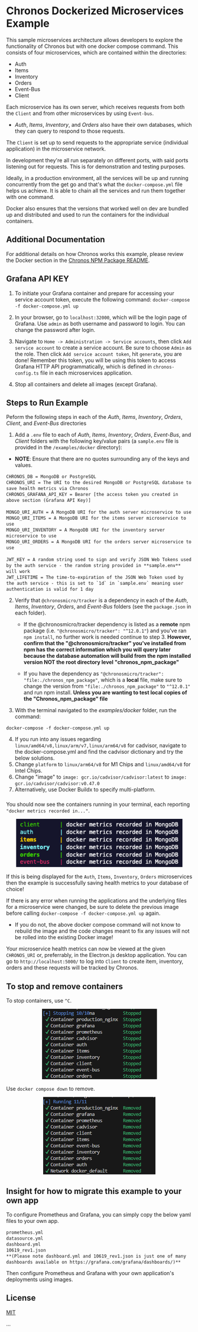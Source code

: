 # Chronos Dockerized Microservices Example

This sample microservices architecture allows developers to explore the functionality of Chronos but with one docker compose command. This consists of four microservices, which are contained within the directories:

- Auth
- Items
- Inventory
- Orders
- Event-Bus
- Client

Each microservice has its own server, which receives requests from both the `Client` and from other microservices by using `Event-bus`.

- _Auth_, _Items_, _Inventory_, and _Orders_ also have their own databases, which they can query to respond to those requests.

The `Client` is set up to send requests to the appropriate service (individual application) in the microservice network.

In development they're all run separately on different ports, with said ports listening out for requests. This is for demonstration and testing purposes.

Ideally, in a production environment, all the services will be up and running concurrently from the get go and that's what the `docker-compose.yml` file helps us achieve. It is able to chain all the services and run them together with one command.

Docker also ensures that the versions that worked well on dev are bundled up and distributed and used to run the containers for the individual containers.

## Additional Documentation

For additional details on how Chronos works this example, please review the Docker section in the [Chronos NPM Package README](../../chronos_npm_package/README.md).

## Grafana API KEY

1. To initiate your Grafana container and prepare for accessing your service account token, execute the following command: `docker-compose -f docker-compose.yml up`

2. In your browser, go to `localhost:32000`, which will be the login page of Grafana. Use `admin` as both username and password to login. You can change the password after login.

3. Navigate to `Home -> Administration -> Service accounts`, then click `Add service account` to create a service account. Be sure to choose `Admin` as the role. Then click `Add service account token`, hit `generate`, you are done! Remember this token, you will be using this token to access Grafana HTTP API programmatically, which is defined in `chronos-config.ts` file in each microservices application.

4. Stop all containers and delete all images (except Grafana).

## Steps to Run Example

Peform the following steps in each of the _Auth_, _Items_, _Inventory_, _Orders_, _Client_, and _Event-Bus_ directories

1. Add a `.env` file to each of _Auth_, _Items_, _Inventory_, _Orders_, _Event-Bus_, and _Client_ folders with the following key/value pairs (a `sample.env` file is provided in the `/examples/docker` directory):

- **NOTE**: Ensure that there are no quotes surrounding any of the keys and values.

```
CHRONOS_DB = MongoDB or PostgreSQL
CHRONOS_URI = The URI to the desired MongoDB or PostgreSQL database to save health metrics via Chronos
CHRONOS_GRAFANA_API_KEY = Bearer [the access token you created in above section (Grafana API Key)]

MONGO_URI_AUTH = A MongoDB URI for the auth server microservice to use
MONGO_URI_ITEMS = A MongoDB URI for the items server microservice to use
MONGO_URI_INVENTORY = A MongoDB URI for the inventory server microservice to use
MONGO_URI_ORDERS = A MongoDB URI for the orders server microservice to use

JWT_KEY = A random string used to sign and verify JSON Web Tokens used by the auth service - the random string provided in **sample.env** will work
JWT_LIFETIME = The time-to-expiration of the JSON Web Token used by the auth service - this is set to `1d` in `sample.env` meaning user authentication is valid for 1 day
```

2.  Verify that `@chronosmicro/tracker` is a dependency in each of the _Auth_, _Items_, _Inventory_, _Orders_, and _Event-Bus_ folders (see the `package.json` in each folder).

    - If the @chronosmicro/tracker dependency is listed as a **remote** npm package (i.e. `"@chronosmicro/tracker": "^12.0.1"`) and you've ran `npm install`, no further work is needed continue to step 3. **However, confirm that the "@chronosmicro/tracker" you've installed from npm has the correct information which you will query later because the database automation will build from the npm installed version NOT the root directory level "chronos_npm_package"**

    - If you have the dependency as `"@chronosmicro/tracker": "file:./chronos_npm_package"`, which is a **local** file, make sure to change the version from `"file:./chronos_npm_package"` to `"^12.0.1"` and run npm install. **Unless you are wanting to test local copies of the "Chronos_npm_package" file**

3.  With the terminal navigated to the _examples/docker_ folder, run the command:

```
docker-compose -f docker-compose.yml up
```

4. If you run into any issues regarding `linux/amd64/v8,linux/arm/v7,linux/arm64/v8` for cadvisor, navigate to the docker-compose.yml and find the cadvisor dictionary and try the below solutions.
1. Change `platform` to `linux/arm64/v8` for M1 Chips and `linux/amd64/v8` for Intel Chips.
1. Change "image" to `image: gcr.io/cadvisor/cadvisor:latest` to `image: gcr.io/cadvisor/cadvisor:v0.47.0`
1. Alternatively, use Docker Buildx to specify multi-platform.

###

You should now see the containers running in your terminal, each reporting `"docker metrics recorded in..."`.

<p align="center">
  <img alt="docker data being recorded" src="../../assets/docker_example_logs.png" width="450">
</p>

If this is being displayed for the `Auth`, `Items`, `Inventory`, `Orders` microservices then the example is successfully saving health metrics to your database of choice!

If there is any error when running the applications and the underlying files for a microservice were changed, be sure to delete the previous image before calling `docker-compose -f docker-compose.yml up` again.

- If you do not, the above docker compose command will not know to rebuild the image and the code changes meant to fix any issues will not be rolled into the existing Docker image!

Your microservice health metrics can now be viewed at the given `CHRONOS_URI` or, preferrably, in the Electron.js desktop application. You can go to `http://localhost:5000/` to log into `Client` to create item, inventory, orders and these requests will be tracked by Chronos.

## To stop and remove containers

To stop containers, use `^C`.

<p align="center">
  <img alt="docker containers stopped" src="../../assets/examples_docker_stop.png">
</p>

Use `docker compose down` to remove.

<p align="center">
  <img alt="docker containers removed" src="../../assets/examples_docker_removed.png">
</p>

## Insight for how to migrate this example to your own app

To configure Prometheus and Grafana, you can simply copy the below yaml files to your own app.

```
prometheus.yml
datasource.yml
dashboard.yml
10619_rev1.json
**(Please note dashboard.yml and 10619_rev1.json is just one of many dashboards available on https://grafana.com/grafana/dashboards/)**
```

Then configure Prometheus and Grafana with your own application's deployments using images.

## License

[MIT](https://github.com/oslabs-beta/Chronos/blob/master/LICENSE.md)

...
